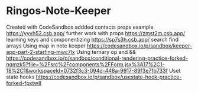 # Ringos-Note-Keeper
Created with CodeSandbox
addded contacts props example https://yyvh52.csb.app/
further work with props https://zmst2m.csb.app/
learning keys and componentizing https://sp7s3h.csb.app/
search find arrays
Using map in note keeper https://codesandbox.io/p/sandbox/keeper-app-part-2-starting-mwc7lx
Using ternary op and && https://codesandbox.io/p/sandbox/conditional-rendering-practice-forked-nqmzk5?file=%2Fsrc%2Fcomponents%2FForm.jsx%3A17%2C1-18%2C1&workspaceId=0732f3c3-094d-448a-9917-89f3e7fb733f
Uset state hooks https://codesandbox.io/p/sandbox/usestate-hook-practice-forked-fpxtw8
